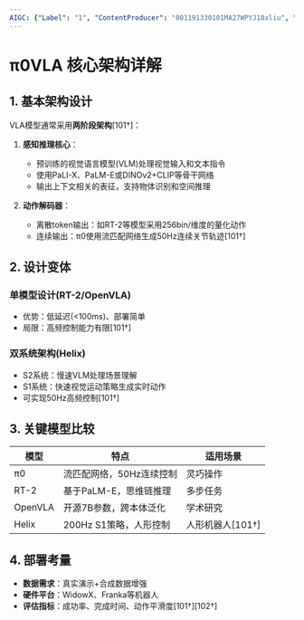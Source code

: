 ```yaml
---
AIGC: {"Label": "1", "ContentProducer": "001191330101MA27WPYJ18xliu", "ProduceID": "73690123-c256-40d6-bd1c-cff060b81723", "ReserveCode1": "iflow", "ContentPropagator": "iflow", "PropagateID": "iflow", "ReserveCode2": "iflow"}
---
```


# π0VLA 核心架构详解

## 1. 基本架构设计
VLA模型通常采用**两阶段架构**[101†]：
1. **感知推理核心**：
   - 预训练的视觉语言模型(VLM)处理视觉输入和文本指令
   - 使用PaLI-X、PaLM-E或DINOv2+CLIP等骨干网络
   - 输出上下文相关的表征，支持物体识别和空间推理

2. **动作解码器**：
   - 离散token输出：如RT-2等模型采用256bin/维度的量化动作
   - 连续输出：π0使用流匹配网络生成50Hz连续关节轨迹[101†]

## 2. 设计变体
### 单模型设计(RT-2/OpenVLA)
- 优势：低延迟(<100ms)、部署简单
- 局限：高频控制能力有限[101†]

### 双系统架构(Helix)
- S2系统：慢速VLM处理场景理解
- S1系统：快速视觉运动策略生成实时动作
- 可实现50Hz高频控制[101†]

## 3. 关键模型比较
| 模型 | 特点 | 适用场景 |
|------|------|---------|
| π0 | 流匹配网络，50Hz连续控制 | 灵巧操作 |
| RT-2 | 基于PaLM-E，思维链推理 | 多步任务 |
| OpenVLA | 开源7B参数，跨本体泛化 | 学术研究 |
| Helix | 200Hz S1策略，人形控制 | 人形机器人[101†] |

## 4. 部署考量
- **数据需求**：真实演示+合成数据增强
- **硬件平台**：WidowX、Franka等机器人
- **评估指标**：成功率、完成时间、动作平滑度[101†][102†]
